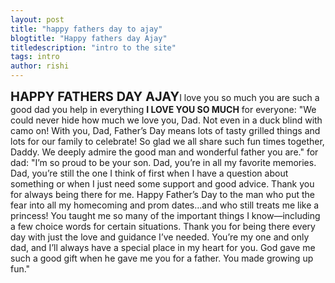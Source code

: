 ```yaml
---
layout: post
title: "happy fathers day to ajay"
blogtitle: "Happy fathers day Ajay"
titledescription: "intro to the site"
tags: intro
author: rishi
---
```

<span style="font-size:20px;"><strong>HAPPY FATHERS DAY AJAY</strong></span>I love you so much you are such a
good dad you help in everything <strong>I LOVE YOU SO MUCH</strong>
for everyone: "We could never hide how much we love you, Dad. Not even in a duck blind with camo on!
With you, Dad, Father’s Day means lots of tasty grilled things and lots for our family to celebrate!
So glad we all share such fun times together, Daddy.
We deeply admire the good man and wonderful father you are."
for dad: "I’m so proud to be your son.
Dad, you’re in all my favorite memories.
Dad, you’re still the one I think of first when I have a question about something or when I just need some support and good advice. Thank you for always being there for me.
Happy Father’s Day to the man who put the fear into all my homecoming and prom dates…and who still treats me like a princess!
You taught me so many of the important things I know—including a few choice words for certain situations.
Thank you for being there every day with just the love and guidance I’ve needed.
You’re my one and only dad, and I’ll always have a special place in my heart for you.
God gave me such a good gift when he gave me you for a father.
You made growing up fun."
